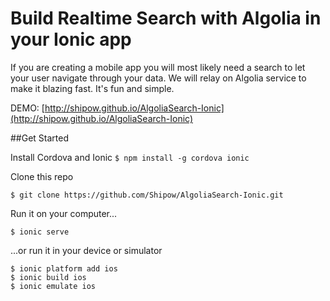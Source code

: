 # Build Realtime Search with Algolia in your Ionic app
If you are creating a mobile app you will most likely need a search to let your user navigate through your data. We will relay on Algolia service to make it blazing fast. It's fun and simple.


DEMO: [http://shipow.github.io/AlgoliaSearch-Ionic](http://shipow.github.io/AlgoliaSearch-Ionic)

##Get Started

Install Cordova and Ionic
`$ npm install -g cordova ionic`

Clone this repo

```$ git clone https://github.com/Shipow/AlgoliaSearch-Ionic.git```

Run it on your computer...

``$ ionic serve ``

...or run it in your device or simulator
```
$ ionic platform add ios
$ ionic build ios
$ ionic emulate ios
```
